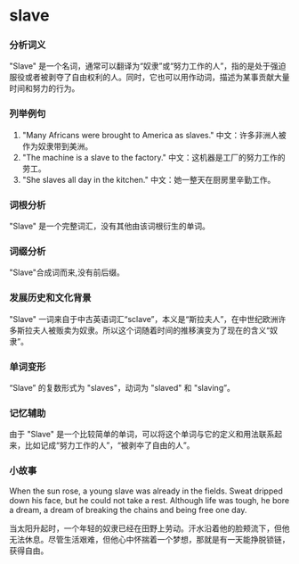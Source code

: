 # slave

### 分析词义

  

"Slave" 是一个名词，通常可以翻译为“奴隶”或“努力工作的人”，指的是处于强迫服役或者被剥夺了自由权利的人。同时，它也可以用作动词，描述为某事贡献大量时间和努力的行为。

  

### 列举例句

  

1.  "Many Africans were brought to America as slaves." 中文：许多非洲人被作为奴隶带到美洲。
2.  "The machine is a slave to the factory." 中文：这机器是工厂的努力工作的劳工。
3.  "She slaves all day in the kitchen." 中文：她一整天在厨房里辛勤工作。

  

### 词根分析

  

"Slave" 是一个完整词汇，没有其他由该词根衍生的单词。

  

### 词缀分析

  

"Slave"合成词而来,没有前后缀。

  

### 发展历史和文化背景

  

"Slave" 一词来自于中古英语词汇“sclave”，本义是“斯拉夫人”，在中世纪欧洲许多斯拉夫人被贩卖为奴隶。所以这个词随着时间的推移演变为了现在的含义“奴隶”。

  

### 单词变形

  

“Slave” 的复数形式为 "slaves"，动词为 "slaved" 和 "slaving”。

  

### 记忆辅助

  

由于 "Slave" 是一个比较简单的单词，可以将这个单词与它的定义和用法联系起来，比如记成“努力工作的人”，“被剥夲了自由的人”。

  

### 小故事

  

When the sun rose, a young slave was already in the fields. Sweat dripped down his face, but he could not take a rest. Although life was tough, he bore a dream, a dream of breaking the chains and being free one day.

  

当太阳升起时，一个年轻的奴隶已经在田野上劳动。汗水沿着他的脸颊流下，但他无法休息。尽管生活艰难，但他心中怀揣着一个梦想，那就是有一天能挣脱锁链，获得自由。
